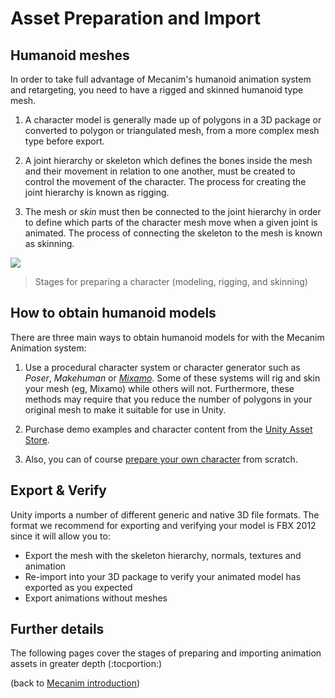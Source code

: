 Asset Preparation and Import
============================


Humanoid meshes
---------------


In order to take full advantage of Mecanim's humanoid animation system and retargeting, you need to have a <span class=keyword>rigged</span> and <span class=keyword>skinned</span> humanoid type mesh.

1. A character <span class=keyword>model</span> is generally made up of polygons in a 3D package or converted to polygon or triangulated mesh, from a more complex mesh type before export.

1. A <span class=keyword>joint hierarchy</span> or <span class=keyword>skeleton</span> which defines the bones inside the mesh and their movement in relation to one another, must be created to control the movement of the character. The process for creating the joint hierarchy is known as <span class=keyword>rigging</span>.

1. The mesh or _skin_ must then be connected to the joint hierarchy in order to define which parts of the character mesh move when a given joint is animated. The process of connecting the skeleton to the mesh is known as <span class=keyword>skinning</span>.

![](http://docwiki.hq.unity3d.com/uploads/Main/Char200.png)  
>   Stages for preparing a character (modeling, rigging, and skinning)

How to obtain humanoid models
-----------------------------


There are three main ways to obtain humanoid models for with the Mecanim Animation system:

1. Use a procedural character system or character generator such as _Poser_, _Makehuman_ or [_Mixamo_](http://www.mixamo.com/.html). Some of these systems will rig and skin your mesh (eg, Mixamo) while others will not. Furthermore, these methods may require that you reduce the number of polygons in your original mesh to make it suitable for use in Unity.

1. Purchase demo examples and character content from the [Unity Asset Store](http://unity3d.com/unity/asset-store/.html).

1. Also, you can of course [prepare your own character](preparingacharacterfromscratch.html) from scratch.


Export & Verify
---------------


Unity imports a number of different generic and native 3D file formats. The format we recommend for exporting and verifying your model is FBX 2012 since it will allow you to:

* Export the mesh with the skeleton hierarchy, normals, textures and animation
* Re-import into your 3D package to verify your animated model has exported as you expected
* Export animations without meshes

Further details
---------------

The following pages cover the stages of preparing and importing animation assets in greater depth
(:tocportion:)

(back to [Mecanim introduction](mecanimanimationsystem.html))

